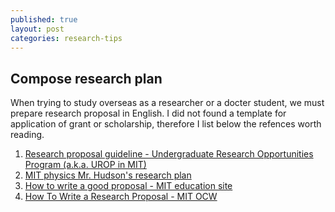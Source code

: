 ```yaml
---
published: true
layout: post
categories: research-tips
---
```

## Compose research plan

When trying to study overseas as a researcher or a docter student, we must prepare research proposal in English. I did not found a template for application of grant or scholarship, therefore I list below the refences worth reading.

1. [Research proposal guideline - Undergraduate Research Opportunities Program (a.k.a. UROP in MIT)](http://uaap.mit.edu/research-exploration/urop/guidelines/proposals-evaluations/urop-proposals)
1. [MIT physics Mr. Hudson's research plan](http://web.mit.edu/physics/people/faculty/docs/hudson_research_plan.pdf)
1. [How to write a good proposal - MIT education site](http://think.mit.edu/how-to-write/)
1. [How To Write a Research Proposal - MIT OCW](https://ocw.mit.edu/courses/biology/7-16-experimental-molecular-biology-biotechnology-ii-spring-2005/scientific-comm/lec03_resch_prop.pdf)
